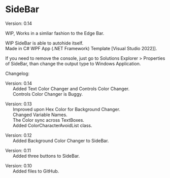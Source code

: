 # SideBar

Version: 0.14

WIP, Works in a simliar fashion to the Edge Bar.

WIP SideBar is able to autohide itself.<br />
Made in C# WPF App (.NET Framework) Template [Visual Studio 2022]].

If you need to remove the console, just go to Solutions Explorer > Properties of SideBar, than change the output type to Windows Application. 

Changelog:

Version: 0.14<br />
&nbsp;&nbsp;&nbsp;&nbsp;&nbsp;&nbsp;Added Text Color Changer and Controls Color Changer.<br />
&nbsp;&nbsp;&nbsp;&nbsp;&nbsp;&nbsp;Controls Color Changer is Buggy.

Version: 0.13<br />
&nbsp;&nbsp;&nbsp;&nbsp;&nbsp;&nbsp;Improved upon Hex Color for Background Changer.<br />
&nbsp;&nbsp;&nbsp;&nbsp;&nbsp;&nbsp;Changed Variable Names.<br />
&nbsp;&nbsp;&nbsp;&nbsp;&nbsp;&nbsp;The Color sync across TextBoxes.<br />
&nbsp;&nbsp;&nbsp;&nbsp;&nbsp;&nbsp;Added ColorCharacterAvoidList class.

Version: 0.12<br />
&nbsp;&nbsp;&nbsp;&nbsp;&nbsp;&nbsp;Added Background Color Changer to SideBar.

Version: 0.11<br />
&nbsp;&nbsp;&nbsp;&nbsp;&nbsp;&nbsp;Added three buttons to SideBar.

Version: 0.10<br />
&nbsp;&nbsp;&nbsp;&nbsp;&nbsp;&nbsp;Added files to GitHub.







